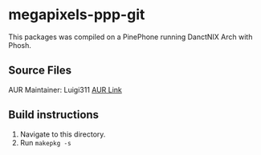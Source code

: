 # megapixels-ppp-git
This packages was compiled on a PinePhone running DanctNIX Arch with Phosh.

## Source Files
AUR Maintainer: Luigi311
[AUR Link](https://aur.archlinux.org/packages/megapixels-ppp-git)

## Build instructions
1. Navigate to this directory.
2. Run `makepkg -s`
